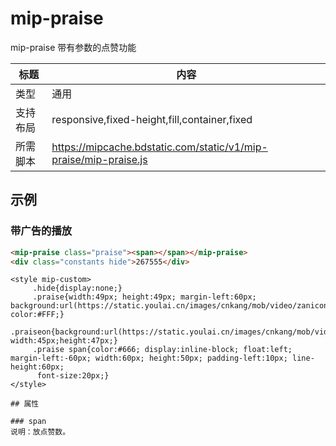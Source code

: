 ﻿# mip-praise

mip-praise 带有参数的点赞功能

标题|内容
----|----
类型|通用
支持布局|responsive,fixed-height,fill,container,fixed
所需脚本|https://mipcache.bdstatic.com/static/v1/mip-praise/mip-praise.js

## 示例

### 带广告的播放
```html
<mip-praise class="praise"><span></span></mip-praise>
<div class="constants hide">267555</div>
``` 
```style
<style mip-custom>
	 .hide{display:none;}
	 .praise{width:49px; height:49px; margin-left:60px; background:url(https://static.youlai.cn/images/cnkang/mob/video/zanicon.png); color:#FFF;}
	 .praiseon{background:url(https://static.youlai.cn/images/cnkang/mob/video/zaniconon.png); width:45px;height:47px;}
	 .praise span{color:#666; display:inline-block; float:left; margin-left:-60px; width:60px; height:50px; padding-left:10px; line-height:60px;
	  font-size:20px;}
</style>

## 属性

### span
说明：放点赞数。 



